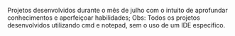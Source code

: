 Projetos desenvolvidos durante o mês de julho com o intuito de aprofundar conhecimentos e aperfeiçoar habilidades;
Obs: Todos os projetos desenvolvidos utilizando cmd e notepad, sem o uso de um IDE específico.
